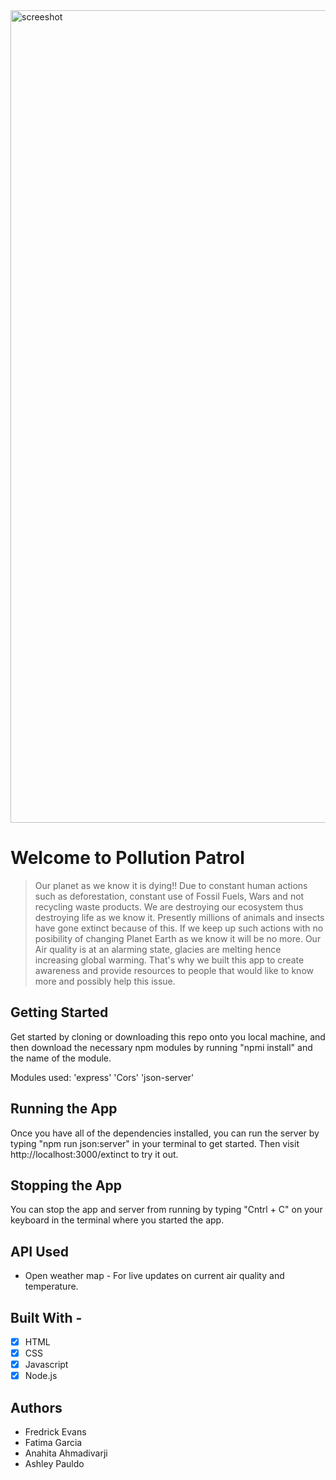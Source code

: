 <img width="1300" alt="screeshot" src="https://user-images.githubusercontent.com/48693015/102834543-55f88980-43c2-11eb-822e-b8bc905fe0dd.png">

# Welcome to Pollution Patrol
>Our planet as we know it is dying!! Due to constant human actions such as deforestation, constant use of Fossil Fuels, Wars and not recycling waste products. We are destroying our ecosystem thus destroying life as we know it. Presently millions of animals and insects have gone extinct because of this. If we keep up such actions with no posibility of changing Planet Earth as we know it will be no more. Our Air quality is at an alarming state, glacies are melting hence increasing global warming. That's why we built this app to create awareness and provide resources to people that would like to know more and possibly help this issue.

## Getting Started
Get started by cloning or downloading this repo onto you local machine, and then download the necessary npm modules by running "npmi install" and the name of the module.

Modules used: 'express' 'Cors' 'json-server' 

## Running the App
Once you have all of the dependencies installed, you can run the server by typing "npm run json:server" in your terminal to get started. Then visit  http://localhost:3000/extinct to try it out.

## Stopping the App
You can stop the app and server from running by typing "Cntrl + C" on your keyboard in the terminal where you started the app.

## API Used
 * Open weather map - For live updates on current air quality and temperature.

## Built With - 
- [x] HTML 
- [x] CSS
- [x] Javascript
- [x] Node.js

## Authors 
 - Fredrick Evans 
 - Fatima Garcia 
 - Anahita Ahmadivarji 
 - Ashley Pauldo
